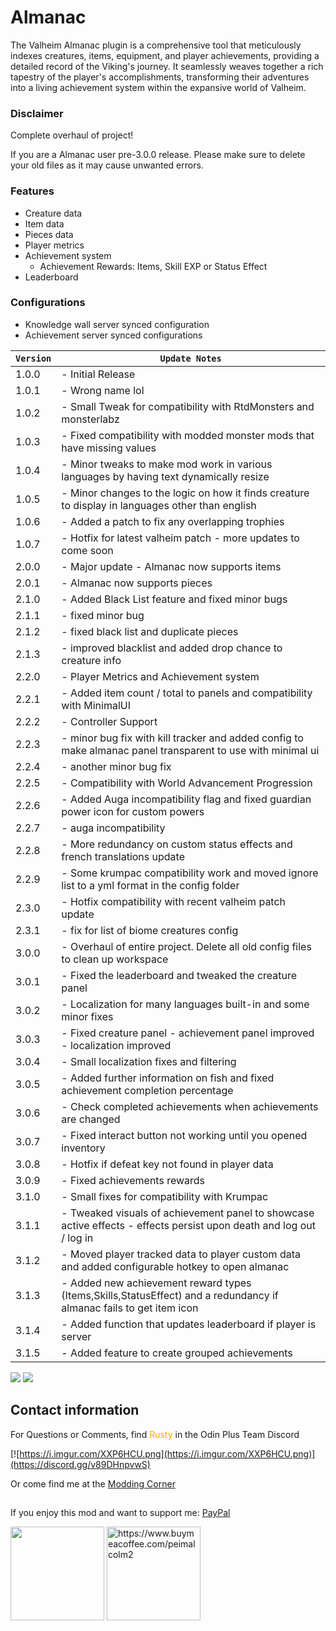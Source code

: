 ﻿# Almanac
The Valheim Almanac plugin is a comprehensive tool that meticulously indexes creatures, items, equipment, and player achievements, providing a detailed record of the Viking's journey. It seamlessly weaves together a rich tapestry of the player's accomplishments, transforming their adventures into a living achievement system within the expansive world of Valheim.
### Disclaimer
Complete overhaul of project!

If you are a Almanac user pre-3.0.0 release. Please make sure to delete your old files as it may cause unwanted errors.
### Features
- Creature data
- Item data
- Pieces data
- Player metrics
- Achievement system
  - Achievement Rewards: Items, Skill EXP or Status Effect
- Leaderboard
### Configurations
- Knowledge wall server synced configuration
- Achievement server synced configurations

| `Version` | `Update Notes`                                                                                                      |
|-----------|---------------------------------------------------------------------------------------------------------------------|
| 1.0.0     | - Initial Release                                                                                                   |
| 1.0.1     | - Wrong name lol                                                                                                    |
| 1.0.2     | - Small Tweak for compatibility with RtdMonsters and monsterlabz                                                    |
| 1.0.3     | - Fixed compatibility with modded monster mods that have missing values                                             |
| 1.0.4     | - Minor tweaks to make mod work in various languages by having text dynamically resize                              |
| 1.0.5     | - Minor changes to the logic on how it finds creature to display in languages other than english                    |
| 1.0.6     | - Added a patch to fix any overlapping trophies                                                                     |
| 1.0.7     | - Hotfix for latest valheim patch - more updates to come soon                                                       |
| 2.0.0     | - Major update - Almanac now supports items                                                                         |
| 2.0.1     | - Almanac now supports pieces                                                                                       |
| 2.1.0     | - Added Black List feature and fixed minor bugs                                                                     |
| 2.1.1     | - fixed minor bug                                                                                                   |
| 2.1.2     | - fixed black list and duplicate pieces                                                                             |
| 2.1.3     | - improved blacklist and added drop chance to creature info                                                         |
| 2.2.0     | - Player Metrics and Achievement system                                                                             |
| 2.2.1     | - Added item count / total to panels and compatibility with MinimalUI                                               |
| 2.2.2     | - Controller Support                                                                                                |
| 2.2.3     | - minor bug fix with kill tracker and added config to make almanac panel transparent to use with minimal ui         |
| 2.2.4     | - another minor bug fix                                                                                             |
| 2.2.5     | - Compatibility with World Advancement Progression                                                                  |
| 2.2.6     | - Added Auga incompatibility flag and fixed guardian power icon for custom powers                                   |
| 2.2.7     | - auga incompatibility                                                                                              |
| 2.2.8     | - More redundancy on custom status effects and french translations update                                           |
| 2.2.9     | - Some krumpac compatibility work and moved ignore list to a yml format in the config folder                        |
| 2.3.0     | - Hotfix compatibility with recent valheim patch update                                                             |
| 2.3.1     | - fix for list of biome creatures config                                                                            |
| 3.0.0     | - Overhaul of entire project. Delete all old config files to clean up workspace                                     |
| 3.0.1     | - Fixed the leaderboard and tweaked the creature panel                                                              |
| 3.0.2     | - Localization for many languages built-in and some minor fixes                                                     |
| 3.0.3     | - Fixed creature panel - achievement panel improved - localization improved                                         |
| 3.0.4     | - Small localization fixes and filtering                                                                            |
| 3.0.5     | - Added further information on fish and fixed achievement completion percentage                                     |
| 3.0.6     | - Check completed achievements when achievements are changed                                                        |
| 3.0.7     | - Fixed interact button not working until you opened inventory                                                      |
| 3.0.8     | - Hotfix if defeat key not found in player data                                                                     |
| 3.0.9     | - Fixed achievements rewards                                                                                        |
| 3.1.0     | - Small fixes for compatibility with Krumpac                                                                        |
| 3.1.1     | - Tweaked visuals of achievement panel to showcase active effects - effects persist upon death and log out / log in |
| 3.1.2     | - Moved player tracked data to player custom data and added configurable hotkey to open almanac                     |
| 3.1.3     | - Added new achievement reward types (Items,Skills,StatusEffect) and a redundancy if almanac fails to get item icon |
| 3.1.4     | - Added function that updates leaderboard if player is server                                                       |
| 3.1.5     | - Added feature to create grouped achievements                                                                      |

![](https://i.imgur.com/wgmkQTD.png)
![](https://i.imgur.com/f8II690.png)

## Contact information
For Questions or Comments, find <span style="color:orange">Rusty</span> in the Odin Plus Team Discord

[![https://i.imgur.com/XXP6HCU.png](https://i.imgur.com/XXP6HCU.png)](https://discord.gg/v89DHnpvwS)

Or come find me at the [Modding Corner](https://discord.gg/fB8aHSfA8B)

##
If you enjoy this mod and want to support me:
[PayPal](https://paypal.me/mpei)

<span>
<img src="https://i.imgur.com/rbNygUc.png" alt="" width="150">
<img src="https://i.imgur.com/VZfZR0k.png" alt="https://www.buymeacoffee.com/peimalcolm2" width="150">
</span>
